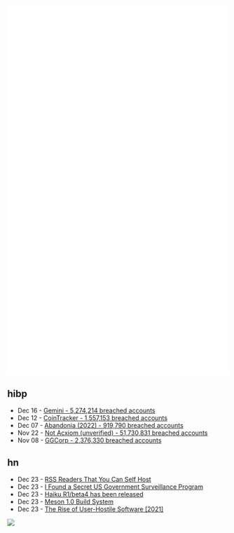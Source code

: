 ![Metrics](https://raw.githubusercontent.com/phixion/phixion/master/metrics.svg)

## hibp

<!--
for https://github.com/phixion/phixion/blob/main/.github/workflows/feeds.yml
-->
<!--START_SECTION:haveibeenpwnd-->
- Dec 16 - [Gemini - 5,274,214 breached accounts](https://haveibeenpwned.com/PwnedWebsites#Gemini)
- Dec 12 - [CoinTracker - 1,557,153 breached accounts](https://haveibeenpwned.com/PwnedWebsites#CoinTracker)
- Dec 07 - [Abandonia (2022) - 919,790 breached accounts](https://haveibeenpwned.com/PwnedWebsites#Abandonia2022)
- Nov 22 - [Not Acxiom (unverified) - 51,730,831 breached accounts](https://haveibeenpwned.com/PwnedWebsites#NotAcxiom)
- Nov 08 - [GGCorp - 2,376,330 breached accounts](https://haveibeenpwned.com/PwnedWebsites#GGCorp)
<!--END_SECTION:haveibeenpwnd-->

## hn

<!--
for https://github.com/phixion/phixion/blob/main/.github/workflows/feeds.yml
-->
<!--START_SECTION:hn-->
- Dec 23 - [RSS Readers That You Can Self Host](https://rohanrd.xyz/posts/rss-readers-that-you-can-self-host/)
- Dec 23 - [I Found a Secret US Government Surveillance Program](https://docs.google.com/presentation/d/1sowJrQQfgxnLCErb-CvUV8VGXdtca6SWYWWLRPZgaHI/mobilepresent?slide=id.ga3a076b34_0_12)
- Dec 23 - [Haiku R1/beta4 has been released](https://www.haiku-os.org/news/2022-12-23_haiku_r1_beta4/)
- Dec 23 - [Meson 1.0 Build System](https://mesonbuild.com/Release-notes-for-1-0-0.html)
- Dec 23 - [The Rise of User-Hostile Software [2021]](https://den.dev/blog/user-hostile-software/)
<!--END_SECTION:hn-->

<!--
for https://yhype.me
-->
![](https://hit.yhype.me/github/profile?user_id=13013670)
